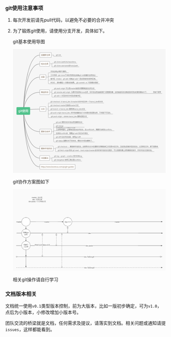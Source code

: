 ### git使用注意事项

1. 每次开发前请先pull代码，以避免不必要的合并冲突

2. 为了锻炼git使用，请使用分支开发，具体如下。

   git基本使用导图

   ![git思维导图](https://raw.githubusercontent.com/jssda/picbed/master/git%E4%BD%BF%E7%94%A8.png) 

   git协作方案图如下

   ![git协作方案](https://raw.githubusercontent.com/jssda/picbed/master/%E6%97%B6%E9%97%B4%E8%BD%B4.png)

   相关git操作请自行学习

### 文档版本相关

文档统一使用`v0.1`类型版本控制，前为大版本，比如一版初步确定，可为`v1.0`，点后为小版本，小修改增加小版本号。

团队交流的桥梁就是文档，任何需求及提议，请落实到文档。相关问题或通知请提`issues`，这样都能看到。


